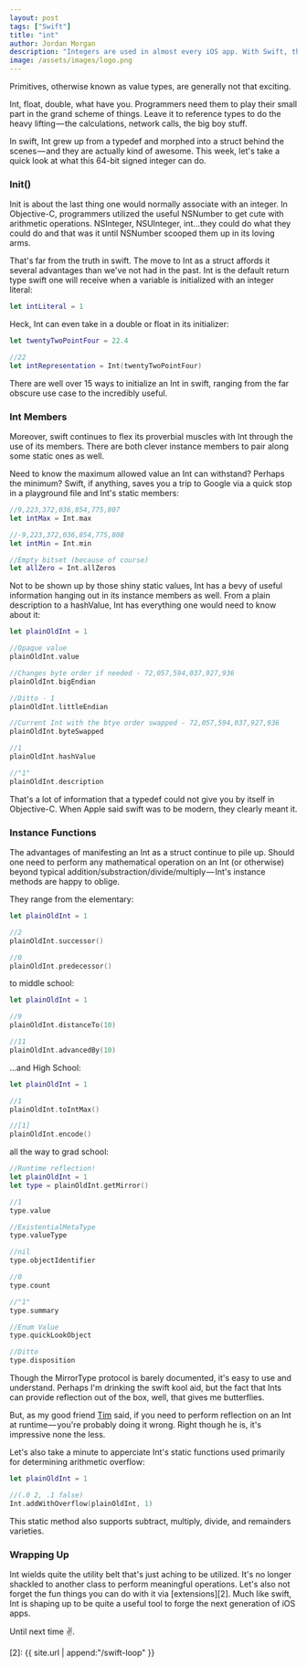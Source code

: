 ```yaml
---
layout: post
tags: ["Swift"]
title: "int"
author: Jordan Morgan
description: "Integers are used in almost every iOS app. With Swift, they've become even more useful."
image: /assets/images/logo.png
---
```

Primitives, otherwise known as value types, are generally not that exciting.

Int, float, double, what have you. Programmers need them to play their small part in the grand scheme of things. Leave it to reference types to do the heavy lifting — the calculations, network calls, the big boy stuff.

In swift, Int grew up from a typedef and morphed into a struct behind the scenes — and they are actually kind of awesome. This week, let's take a quick look at what this 64-bit signed integer can do.

### Init()

Init is about the last thing one would normally associate with an integer. In Objective-C, programmers utilized the useful NSNumber to get cute with arithmetic operations. NSInteger, NSUInteger, int…they could do what they could do and that was it until NSNumber scooped them up in its loving arms.

That's far from the truth in swift. The move to Int as a struct affords it several advantages than we've not had in the past. Int is the default return type swift one will receive when a variable is initialized with an integer literal:
```swift
let intLiteral = 1
```
Heck, Int can even take in a double or float in its initializer:
```swift
let twentyTwoPointFour = 22.4

//22  
let intRepresentation = Int(twentyTwoPointFour)
```
There are well over 15 ways to initialize an Int in swift, ranging from the far obscure use case to the incredibly useful.

### Int Members

Moreover, swift continues to flex its proverbial muscles with Int through the use of its members. There are both clever instance members to pair along some static ones as well.

Need to know the maximum allowed value an Int can withstand? Perhaps the minimum? Swift, if anything, saves you a trip to Google via a quick stop in a playground file and Int's static members:
```swift
//9,223,372,036,854,775,807  
let intMax = Int.max

//-9,223,372,036,854,775,808  
let intMin = Int.min

//Empty bitset (because of course)  
let allZero = Int.allZeros
```
Not to be shown up by those shiny static values, Int has a bevy of useful information hanging out in its instance members as well. From a plain description to a hashValue, Int has everything one would need to know about it:
```swift
let plainOldInt = 1

//Opaque value  
plainOldInt.value

//Changes byte order if needed - 72,057,594,037,927,936  
plainOldInt.bigEndian

//Ditto - 1  
plainOldInt.littleEndian

//Current Int with the btye order swapped - 72,057,594,037,927,936  
plainOldInt.byteSwapped

//1  
plainOldInt.hashValue

//"1"  
plainOldInt.description
```
That's a lot of information that a typedef could not give you by itself in Objective-C. When Apple said swift was to be modern, they clearly meant it.

### Instance Functions

The advantages of manifesting an Int as a struct continue to pile up. Should one need to perform any mathematical operation on an Int (or otherwise) beyond typical addition/substraction/divide/multiply — Int's instance methods are happy to oblige.

They range from the elementary:
```swift
let plainOldInt = 1

//2  
plainOldInt.successor()

//0  
plainOldInt.predecessor()
```
to middle school:
```swift
let plainOldInt = 1

//9  
plainOldInt.distanceTo(10)

//11  
plainOldInt.advancedBy(10)
```
…and High School:
```swift
let plainOldInt = 1

//1  
plainOldInt.toIntMax()

//[1]  
plainOldInt.encode()
```
all the way to grad school:
```swift
//Runtime reflection!  
let plainOldInt = 1  
let type = plainOldInt.getMirror()

//1  
type.value

//ExistentialMetaType  
type.valueType

//nil  
type.objectIdentifier

//0  
type.count

//"1"  
type.summary

//Enum Value  
type.quickLookObject

//Ditto  
type.disposition
```
Though the MirrorType protocol is barely documented, it's easy to use and understand. Perhaps I'm drinking the swift kool aid, but the fact that Ints can provide reflection out of the box, well, that gives me butterflies.

But, as my good friend [Tim][1] said, if you need to perform reflection on an Int at runtime — you're probably doing it wrong. Right though he is, it's impressive none the less.

Let's also take a minute to apperciate Int's static functions used primarily for determining arithmetic overflow:
```swift
let plainOldInt = 1

//(.0 2, .1 false)  
Int.addWithOverflow(plainOldInt, 1)
```
This static method also supports subtract, multiply, divide, and remainders varieties.

### Wrapping Up

Int wields quite the utility belt that's just aching to be utilized. It's no longer shackled to another class to perform meaningful operations. Let's also not forget the fun things you can do with it via [extensions][2]. Much like swift, Int is shaping up to be quite a useful tool to forge the next generation of iOS apps.


Until next time ✌️.

[1]: https://twitter.com/TimRitzer
[2]: {{ site.url | append:"/swift-loop" }}